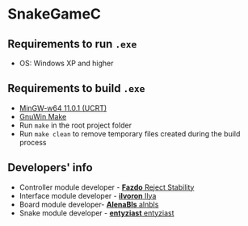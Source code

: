 # SnakeGameC
## Requirements to run `.exe`
 - OS: Windows XP and higher
## Requirements to build `.exe`
 - [MinGW-w64 11.0.1 (UCRT)](https://winlibs.com/)
 - [GnuWin Make](https://gnuwin32.sourceforge.net/packages/make.htm)
 - Run `make` in the root project folder
 - Run `make clean` to remove temporary files created during the build process
## Developers' info
- Controller module developer - [**Fazdo**  Reject Stability](https://github.com/Fazdo)
- Interface module developer - [**ilvoron**  Ilya](https://github.com/ilvoron)
- Board module developer- [**AlenaBls**  alnbls](https://github.com/AlenaBls)
- Snake module developer - [**entyziast**  entyziast](https://github.com/entyziast)